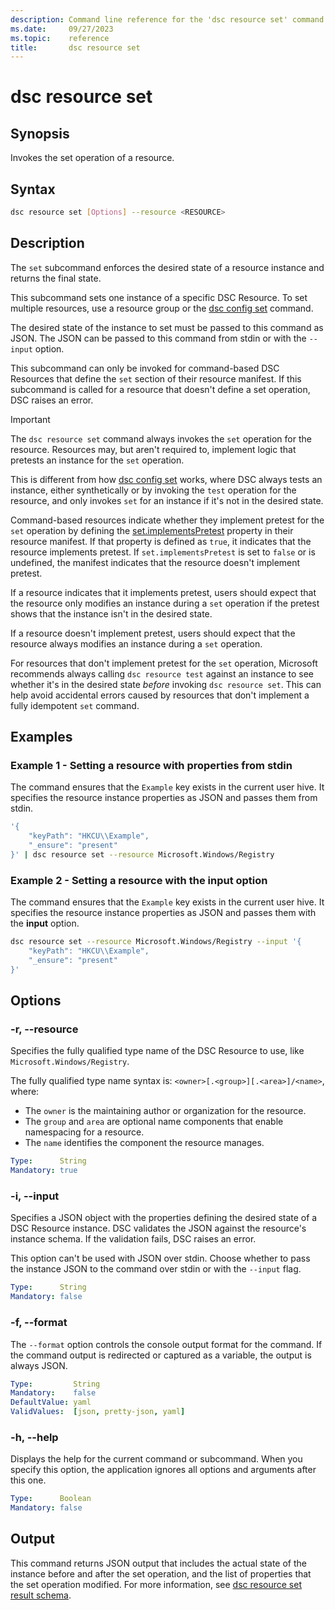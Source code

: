 ```yaml
---
description: Command line reference for the 'dsc resource set' command
ms.date:     09/27/2023
ms.topic:    reference
title:       dsc resource set
---
```


# dsc resource set

## Synopsis

Invokes the set operation of a resource.

## Syntax

```sh
dsc resource set [Options] --resource <RESOURCE>
```

## Description

The `set` subcommand enforces the desired state of a resource instance and returns the final state.

This subcommand sets one instance of a specific DSC Resource. To set multiple resources,
use a resource group or the [dsc config set][01] command.

The desired state of the instance to set must be passed to this command as JSON. The JSON can be
passed to this command from stdin or with the `--input` option.

This subcommand can only be invoked for command-based DSC Resources that define the `set` section
of their resource manifest. If this subcommand is called for a resource that doesn't define a set
operation, DSC raises an error.

> [!IMPORTANT]
> The `dsc resource set` command always invokes the `set` operation for the resource. Resources
> may, but aren't required to, implement logic that pretests an instance for the `set` operation.
>
> This is different from how [dsc config set][02] works, where DSC always tests an instance, either
> synthetically or by invoking the `test` operation for the resource, and only invokes `set` for an
> instance if it's not in the desired state.
>
> Command-based resources indicate whether they implement pretest for the `set` operation by
> defining the [set.implementsPretest][03] property in their resource manifest. If that property is
> defined as `true`, it indicates that the resource implements pretest. If `set.implementsPretest`
> is set to `false` or is undefined, the manifest indicates that the resource doesn't implement
> pretest.
>
> If a resource indicates that it implements pretest, users should expect that the resource only
> modifies an instance during a `set` operation if the pretest shows that the instance isn't in the
> desired state.
>
> If a resource doesn't implement pretest, users should expect that the resource always modifies an
> instance during a `set` operation.
>
> For resources that don't implement pretest for the `set` operation, Microsoft recommends always
> calling `dsc resource test` against an instance to see whether it's in the desired state _before_
> invoking `dsc resource set`. This can help avoid accidental errors caused by resources that don't
> implement a fully idempotent `set` command.

## Examples

### Example 1 - Setting a resource with properties from stdin

The command ensures that the `Example` key exists in the current user hive. It specifies the
resource instance properties as JSON and passes them from stdin.

```sh
'{
    "keyPath": "HKCU\\Example",
    "_ensure": "present"
}' | dsc resource set --resource Microsoft.Windows/Registry
```

### Example 2 - Setting a resource with the input option

The command ensures that the `Example` key exists in the current user hive. It specifies the
resource instance properties as JSON and passes them with the **input** option.

```sh
dsc resource set --resource Microsoft.Windows/Registry --input '{
    "keyPath": "HKCU\\Example",
    "_ensure": "present"
}'
```

## Options

### -r, --resource

Specifies the fully qualified type name of the DSC Resource to use, like
`Microsoft.Windows/Registry`.

The fully qualified type name syntax is: `<owner>[.<group>][.<area>]/<name>`, where:

- The `owner` is the maintaining author or organization for the resource.
- The `group` and `area` are optional name components that enable namespacing for a resource.
- The `name` identifies the component the resource manages.

```yaml
Type:      String
Mandatory: true
```

### -i, --input

Specifies a JSON object with the properties defining the desired state of a DSC Resource instance.
DSC validates the JSON against the resource's instance schema. If the validation fails, DSC raises
an error.

This option can't be used with JSON over stdin. Choose whether to pass the instance JSON to the
command over stdin or with the `--input` flag.

```yaml
Type:      String
Mandatory: false
```

### -f, --format

The `--format` option controls the console output format for the command. If the command output is
redirected or captured as a variable, the output is always JSON.

```yaml
Type:         String
Mandatory:    false
DefaultValue: yaml
ValidValues:  [json, pretty-json, yaml]
```

### -h, --help

Displays the help for the current command or subcommand. When you specify this option, the
application ignores all options and arguments after this one.

```yaml
Type:      Boolean
Mandatory: false
```

## Output

This command returns JSON output that includes the actual state of the instance before and after
the set operation, and the list of properties that the set operation modified. For more
information, see [dsc resource set result schema][04].

[01]: ../config/set.md
[02]: ../config/set.md
[03]: ../../schemas/resource/manifest/set.md#implementspretest
[04]: ../../schemas/outputs/resource/set.md
